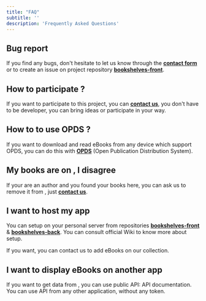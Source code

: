 ```yaml
---
title: "FAQ"
subtitle: ''
description: 'Frequently Asked Questions'
---
```


## Bug report

If you find any bugs, don't hesitate to let us know through the [**contact form**](/contact) or to create an issue on project repository [**bookshelves-front**](https://gitlab.com/ewilan-riviere/bookshelves-front/-/issues).

## How to participate ?

If you want to participate to this project, you can [**contact us**](/contact), you don't have to be developer, you can bring ideas or participate in your way.

## How to to use OPDS ?

If you want to download and read eBooks from any device which support OPDS, you can do this with [**<markdown-app-name></markdown-app-name> OPDS**](/pages/features) (Open Publication Distribution System).

## My books are on <markdown-app-name></markdown-app-name>, I disagree

If your are an author and you found your books here, you can ask us to remove it from <markdown-app-name></markdown-app-name>, just [**contact us**](/contact).

## I want to host my <markdown-app-name></markdown-app-name> app

You can setup <markdown-app-name></markdown-app-name> on your personal server from repositories [**bookshelves-front**](https://gitlab.com/ewilan-riviere/bookshelves-front) & [**bookshelves-back**](https://gitlab.com/ewilan-riviere/bookshelves-back). You can consult <markdown-api-link endpoint="/wiki">official Wiki</markdown-api-link> to know more about <markdown-app-name></markdown-app-name> setup.

If you want, you can contact us to add eBooks on our collection.

## I want to display <markdown-app-name></markdown-app-name> eBooks on another app

If you want to get data from <markdown-app-name></markdown-app-name>, you can use public API: <markdown-api-link endpoint="/docs">API documentation</markdown-api-link>. You can use <markdown-app-name></markdown-app-name> API from any other application, without any token.
